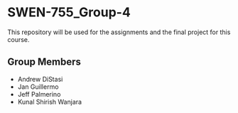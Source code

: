 # SWEN-755_Group-4
This repository will be used for the assignments and the final project for this course. 

## Group Members
* Andrew DiStasi
* Jan Guillermo
* Jeff Palmerino
* Kunal Shirish Wanjara 
